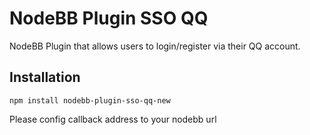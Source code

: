 # NodeBB Plugin SSO QQ

NodeBB Plugin that allows users to login/register via their QQ account.

## Installation

    npm install nodebb-plugin-sso-qq-new

Please config callback address to your nodebb url
